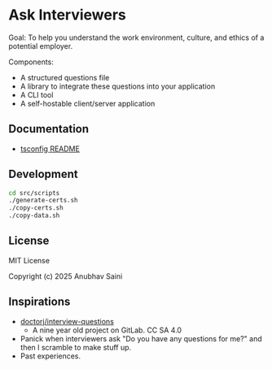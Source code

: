# Ask Interviewers

Goal: To help you understand the work environment, culture, and ethics of a potential employer.

Components:

-   A structured questions file
-   A library to integrate these questions into your application
-   A CLI tool
-   A self-hostable client/server application

## Documentation

-   [tsconfig README](src/data/tsconfig.README.md)

## Development

```bash
cd src/scripts
./generate-certs.sh
./copy-certs.sh
./copy-data.sh
```

## License

MIT License

Copyright (c) 2025 Anubhav Saini

## Inspirations

-   [doctorj/interview-questions](https://gitlab.com/doctorj/interview-questions)
    -   A nine year old project on GitLab. CC SA 4.0
-   Panick when interviewers ask "Do you have any questions for me?" and then I scramble to make stuff up.
-   Past experiences.
